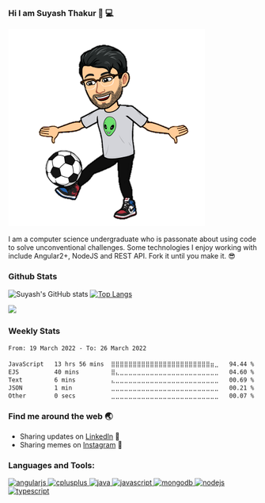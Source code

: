 ### Hi I am Suyash Thakur 👋 :computer:
![alt text](https://github.com/suyash-thakur/suyash-thakur/blob/main/b6cb4bdfda210a55fbf6c0d70b4a5a0af8891e10b39cdf69c4ac720f3c472fed.0.png)
<!--
**suyash-thakur/suyash-thakur** is a ✨ _special_ ✨ repository because its `README.md` (this file) appears on your GitHub profile.

Here are some ideas to get you started:

- 🔭 I’m currently working on ...
- 🌱 I’m currently learning ...
- 👯 I’m looking to collaborate on ...
- 🤔 I’m looking for help with ...
- 💬 Ask me about ...
- 📫 How to reach me: ...
- 😄 Pronouns: ...
- ⚡ Fun fact: ...
-->
I am a computer science undergraduate who is passonate about using code to solve unconventional challenges. Some technologies I enjoy working with include Angular2+, NodeJS and REST API. Fork it until you make it. :sunglasses:


### Github Stats
![Suyash's GitHub stats](https://github-readme-stats.vercel.app/api?username=suyash-thakur&show_icons=true&theme=radical)
[![Top Langs](https://github-readme-stats.vercel.app/api/top-langs/?username=suyash-thakur&hide=css,dockerfile&langs_count=8&layout=compact&theme=radical)](https://github.com/anuraghazra/github-readme-stats)

![](https://komarev.com/ghpvc/?username=suyash-thakur)

### Weekly Stats
<!--START_SECTION:waka-->

```text
From: 19 March 2022 - To: 26 March 2022

JavaScript   13 hrs 56 mins  ⣿⣿⣿⣿⣿⣿⣿⣿⣿⣿⣿⣿⣿⣿⣿⣿⣿⣿⣿⣿⣿⣿⣿⣶⣀   94.44 %
EJS          40 mins         ⣿⣄⣀⣀⣀⣀⣀⣀⣀⣀⣀⣀⣀⣀⣀⣀⣀⣀⣀⣀⣀⣀⣀⣀⣀   04.60 %
Text         6 mins          ⣄⣀⣀⣀⣀⣀⣀⣀⣀⣀⣀⣀⣀⣀⣀⣀⣀⣀⣀⣀⣀⣀⣀⣀⣀   00.69 %
JSON         1 min           ⣀⣀⣀⣀⣀⣀⣀⣀⣀⣀⣀⣀⣀⣀⣀⣀⣀⣀⣀⣀⣀⣀⣀⣀⣀   00.21 %
Other        0 secs          ⣀⣀⣀⣀⣀⣀⣀⣀⣀⣀⣀⣀⣀⣀⣀⣀⣀⣀⣀⣀⣀⣀⣀⣀⣀   00.07 %
```

<!--END_SECTION:waka-->

### Find me around the web :earth_asia:
  - Sharing updates on [LinkedIn](https://www.linkedin.com/in/suyash-thakur-06777016a/) :briefcase:
  - Sharing memes on [Instagram](https://www.instagram.com/suyash_thakur99/) :camera_flash:
  
  
<h3 align="left">Languages and Tools:</h3>
<p align="left"> <a href="https://angular.io" target="_blank"> <img src="https://simpleicons.org/icons/angular.svg" alt="angularjs" width="40" height="40"/> </a> <a href="https://www.w3schools.com/cpp/" target="_blank"> <img src="https://simpleicons.org/icons/cplusplus.svg" alt="cplusplus" width="40" height="40"/> </a> <a href="https://www.java.com" target="_blank"> <img src="https://simpleicons.org/icons/java.svg" alt="java" width="40" height="40"/> </a> <a href="https://developer.mozilla.org/en-US/docs/Web/JavaScript" target="_blank"> <img src="https://simpleicons.org/icons/javascript.svg" alt="javascript" width="40" height="40"/> </a> <a href="https://www.mongodb.com/" target="_blank"> <img src="https://simpleicons.org/icons/mongodb.svg" alt="mongodb" width="40" height="40"/> </a> <a href="https://nodejs.org" target="_blank"> <img src="https://simpleicons.org/icons/nodedotjs.svg" alt="nodejs" width="40" height="40"/> </a> <a href="https://postman.com" target="_blank"> <img src="https://simpleicons.org/icons/typescript.svg" alt="typescript" width="40" height="40"/> </a> </p>


